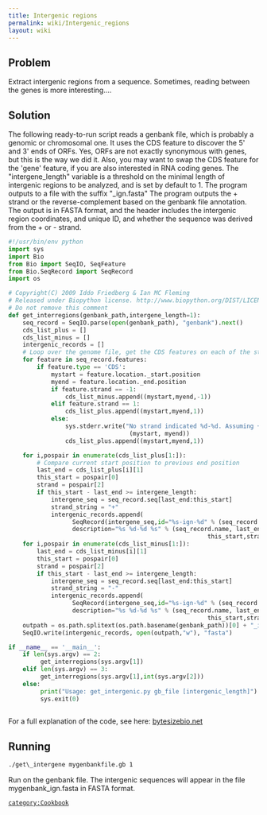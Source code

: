 ```yaml
---
title: Intergenic regions
permalink: wiki/Intergenic_regions
layout: wiki
---
```


Problem
-------

Extract intergenic regions from a sequence. Sometimes, reading between
the genes is more interesting....

Solution
--------

The following ready-to-run script reads a genbank file, which is
probably a genomic or chromosomal one. It uses the CDS feature to
discover the 5' and 3' ends of ORFs. Yes, ORFs are not exactly
synonymous with genes, but this is the way we did it. Also, you may want
to swap the CDS feature for the 'gene' feature, if you are also
interested in RNA coding genes. The "intergene\_length" variable is a
threshold on the minimal length of intergenic regions to be analyzed,
and is set by default to 1. The program outputs to a file with the
suffix "\_ign.fasta" The program outputs the + strand or the
reverse-complement based on the genbank file annotation. The output is
in FASTA format, and the header includes the intergenic region
coordinates, and unique ID, and whether the sequence was derived from
the + or - strand.

``` python
#!/usr/bin/env python
import sys
import Bio
from Bio import SeqIO, SeqFeature
from Bio.SeqRecord import SeqRecord
import os

# Copyright(C) 2009 Iddo Friedberg & Ian MC Fleming
# Released under Biopython license. http://www.biopython.org/DIST/LICENSE
# Do not remove this comment
def get_interregions(genbank_path,intergene_length=1):
    seq_record = SeqIO.parse(open(genbank_path), "genbank").next()
    cds_list_plus = []
    cds_list_minus = []
    intergenic_records = []
    # Loop over the genome file, get the CDS features on each of the strands
    for feature in seq_record.features:
        if feature.type == 'CDS':
            mystart = feature.location._start.position
            myend = feature.location._end.position
            if feature.strand == -1:
                cds_list_minus.append((mystart,myend,-1))
            elif feature.strand == 1:
                cds_list_plus.append((mystart,myend,1))
            else:
                sys.stderr.write("No strand indicated %d-%d. Assuming +\n" %
                                  (mystart, myend))
                cds_list_plus.append((mystart,myend,1))

    for i,pospair in enumerate(cds_list_plus[1:]):
        # Compare current start position to previous end position
        last_end = cds_list_plus[i][1]
        this_start = pospair[0]
        strand = pospair[2]
        if this_start - last_end >= intergene_length:
            intergene_seq = seq_record.seq[last_end:this_start]
            strand_string = "+"
            intergenic_records.append(
                  SeqRecord(intergene_seq,id="%s-ign-%d" % (seq_record.name,i),
                  description="%s %d-%d %s" % (seq_record.name, last_end+1,
                                                        this_start,strand_string)))
    for i,pospair in enumerate(cds_list_minus[1:]):
        last_end = cds_list_minus[i][1]
        this_start = pospair[0]
        strand = pospair[2]
        if this_start - last_end >= intergene_length:
            intergene_seq = seq_record.seq[last_end:this_start]
            strand_string = "-"
            intergenic_records.append(
                  SeqRecord(intergene_seq,id="%s-ign-%d" % (seq_record.name,i),
                  description="%s %d-%d %s" % (seq_record.name, last_end+1,
                                                        this_start,strand_string)))
    outpath = os.path.splitext(os.path.basename(genbank_path))[0] + "_ign.fasta"
    SeqIO.write(intergenic_records, open(outpath,"w"), "fasta")

if __name__ == '__main__':
    if len(sys.argv) == 2:
         get_interregions(sys.argv[1])
    elif len(sys.argv) == 3:
         get_interregions(sys.argv[1],int(sys.argv[2]))
    else:
         print("Usage: get_intergenic.py gb_file [intergenic_length]")
         sys.exit(0)
 
```

For a full explanation of the code, see here:
[bytesizebio.net](http://bytesizebio.net/index.php/2010/02/11/short-bioinformatic-hacks-reading-between-the-genes/)

Running
-------

```bash
./get\_intergene mygenbankfile.gb 1
```

Run on the genbank file. The intergenic sequences will appear in the
file mygenbank\_ign.fasta in FASTA format.

[`category:Cookbook`](category:Cookbook "wikilink")
